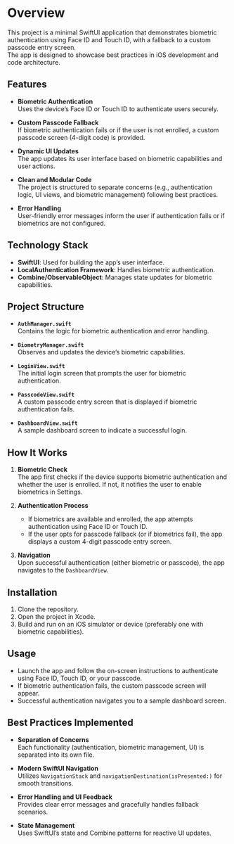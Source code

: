 # Overview

This project is a minimal SwiftUI application that demonstrates biometric authentication using Face ID and Touch ID, with a fallback to a custom passcode entry screen.  
The app is designed to showcase best practices in iOS development and code architecture.

## Features

- **Biometric Authentication**  
  Uses the device’s Face ID or Touch ID to authenticate users securely.  

- **Custom Passcode Fallback**  
  If biometric authentication fails or if the user is not enrolled, a custom passcode screen (4-digit code) is provided.  

- **Dynamic UI Updates**  
  The app updates its user interface based on biometric capabilities and user actions.  

- **Clean and Modular Code**  
  The project is structured to separate concerns (e.g., authentication logic, UI views, and biometric management) following best practices.  

- **Error Handling**  
  User-friendly error messages inform the user if authentication fails or if biometrics are not configured.  

## Technology Stack

- **SwiftUI**: Used for building the app’s user interface.  
- **LocalAuthentication Framework**: Handles biometric authentication.  
- **Combine/ObservableObject**: Manages state updates for biometric capabilities.  

## Project Structure

- **`AuthManager.swift`**  
  Contains the logic for biometric authentication and error handling.  

- **`BiometryManager.swift`**  
  Observes and updates the device’s biometric capabilities.  

- **`LoginView.swift`**  
  The initial login screen that prompts the user for biometric authentication.  

- **`PasscodeView.swift`**  
  A custom passcode entry screen that is displayed if biometric authentication fails.  

- **`DashboardView.swift`**  
  A sample dashboard screen to indicate a successful login.  

## How It Works

1. **Biometric Check**  
   The app first checks if the device supports biometric authentication and whether the user is enrolled. If not, it notifies the user to enable biometrics in Settings.  

2. **Authentication Process**  
   - If biometrics are available and enrolled, the app attempts authentication using Face ID or Touch ID.  
   - If the user opts for passcode fallback (or if biometrics fail), the app displays a custom 4-digit passcode entry screen.  

3. **Navigation**  
   Upon successful authentication (either biometric or passcode), the app navigates to the `DashboardView`.  

## Installation

1. Clone the repository.  
2. Open the project in Xcode.  
3. Build and run on an iOS simulator or device (preferably one with biometric capabilities).  

## Usage

- Launch the app and follow the on-screen instructions to authenticate using Face ID, Touch ID, or your passcode.  
- If biometric authentication fails, the custom passcode screen will appear.  
- Successful authentication navigates you to a sample dashboard screen.  

## Best Practices Implemented

- **Separation of Concerns**  
  Each functionality (authentication, biometric management, UI) is separated into its own file.  

- **Modern SwiftUI Navigation**  
  Utilizes `NavigationStack` and `navigationDestination(isPresented:)` for smooth transitions.  

- **Error Handling and UI Feedback**  
  Provides clear error messages and gracefully handles fallback scenarios.  

- **State Management**  
  Uses SwiftUI’s state and Combine patterns for reactive UI updates.  

